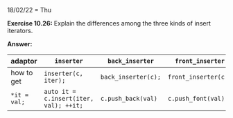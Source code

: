 18/02/22 = Thu

**Exercise 10.26:** Explain the differences among the three kinds of insert iterators.

**Answer:**

| adaptor      | `inserter`                             | `back_inserter`     | `front_inserter`     |
| ------------ | -------------------------------------- | ------------------- | -------------------- |
| how to get   | `inserter(c, iter);`                   | `back_inserter(c);` | `front_inserter(c);` |
| `*it = val;` | `auto it = c.insert(iter, val); ++it;` | `c.push_back(val)`  | `c.push_font(val)`   |



